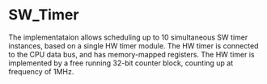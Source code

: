 # SW_Timer

The implementataion allows scheduling up to 10 simultaneous SW timer instances, based on a single HW timer module.
The HW timer is connected to the CPU data bus, and has memory-mapped registers.
The HW timer is implemented by a free running 32-bit counter block, counting up at frequency of 1MHz.
